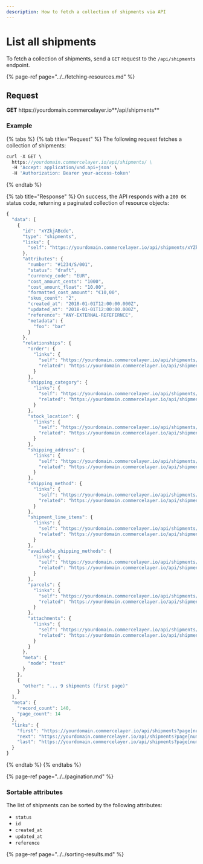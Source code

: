 ```yaml
---
description: How to fetch a collection of shipments via API
---
```


# List all shipments

To fetch a collection of shipments, send a `GET` request to the `/api/shipments` endpoint.

{% page-ref page="../../fetching-resources.md" %}

## Request

**GET** https://<i></i>yourdomain.commercelayer.io**/api/shipments**

### **Example**

{% tabs %}
{% tab title="Request" %}
The following request fetches a collection of shipments:

```javascript
curl -X GET \
  https://yourdomain.commercelayer.io/api/shipments/ \
  -H 'Accept: application/vnd.api+json' \
  -H 'Authorization: Bearer your-access-token'
```
{% endtab %}

{% tab title="Response" %}
On success, the API responds with a `200 OK` status code, returning a paginated collection of resource objects:

```javascript
{
  "data": [
    {
      "id": "xYZkjABcde",
      "type": "shipments",
      "links": {
        "self": "https://yourdomain.commercelayer.io/api/shipments/xYZkjABcde"
      },
      "attributes": {
        "number": "#1234/S/001",
        "status": "draft",
        "currency_code": "EUR",
        "cost_amount_cents": "1000",
        "cost_amount_float": "10.00",
        "formatted_cost_amount": "€10,00",
        "skus_count": "2",
        "created_at": "2018-01-01T12:00:00.000Z",
        "updated_at": "2018-01-01T12:00:00.000Z",
        "reference": "ANY-EXTERNAL-REFEFERNCE",
        "metadata": {
          "foo": "bar"
        }
      },
      "relationships": {
        "order": {
          "links": {
            "self": "https://yourdomain.commercelayer.io/api/shipments/xYZkjABcde/relationships/order",
            "related": "https://yourdomain.commercelayer.io/api/shipments/xYZkjABcde/order"
          }
        },
        "shipping_category": {
          "links": {
            "self": "https://yourdomain.commercelayer.io/api/shipments/xYZkjABcde/relationships/shipping_category",
            "related": "https://yourdomain.commercelayer.io/api/shipments/xYZkjABcde/shipping_category"
          }
        },
        "stock_location": {
          "links": {
            "self": "https://yourdomain.commercelayer.io/api/shipments/xYZkjABcde/relationships/stock_location",
            "related": "https://yourdomain.commercelayer.io/api/shipments/xYZkjABcde/stock_location"
          }
        },
        "shipping_address": {
          "links": {
            "self": "https://yourdomain.commercelayer.io/api/shipments/xYZkjABcde/relationships/shipping_address",
            "related": "https://yourdomain.commercelayer.io/api/shipments/xYZkjABcde/shipping_address"
          }
        },
        "shipping_method": {
          "links": {
            "self": "https://yourdomain.commercelayer.io/api/shipments/xYZkjABcde/relationships/shipping_method",
            "related": "https://yourdomain.commercelayer.io/api/shipments/xYZkjABcde/shipping_method"
          }
        },
        "shipment_line_items": {
          "links": {
            "self": "https://yourdomain.commercelayer.io/api/shipments/xYZkjABcde/relationships/shipment_line_items",
            "related": "https://yourdomain.commercelayer.io/api/shipments/xYZkjABcde/shipment_line_items"
          }
        },
        "available_shipping_methods": {
          "links": {
            "self": "https://yourdomain.commercelayer.io/api/shipments/xYZkjABcde/relationships/available_shipping_methods",
            "related": "https://yourdomain.commercelayer.io/api/shipments/xYZkjABcde/available_shipping_methods"
          }
        },
        "parcels": {
          "links": {
            "self": "https://yourdomain.commercelayer.io/api/shipments/xYZkjABcde/relationships/parcels",
            "related": "https://yourdomain.commercelayer.io/api/shipments/xYZkjABcde/parcels"
          }
        },
        "attachments": {
          "links": {
            "self": "https://yourdomain.commercelayer.io/api/shipments/xYZkjABcde/relationships/attachments",
            "related": "https://yourdomain.commercelayer.io/api/shipments/xYZkjABcde/attachments"
          }
        }
      },
      "meta": {
        "mode": "test"
      }
    },
    {
      "other": "... 9 shipments (first page)"
    }
  ],
  "meta": {
    "record_count": 140,
    "page_count": 14
  },
  "links": {
    "first": "https://yourdomain.commercelayer.io/api/shipments?page[number]=1&page[size]=10",
    "next": "https://yourdomain.commercelayer.io/api/shipments?page[number]=2&page[size]=10",
    "last": "https://yourdomain.commercelayer.io/api/shipments?page[number]=14&page[size]=10"
  }
}
```
{% endtab %}
{% endtabs %}

{% page-ref page="../../pagination.md" %}

### Sortable attributes

The list of shipments can be sorted by the following attributes:

* `status`
* `id`
* `created_at`
* `updated_at`
* `reference`

{% page-ref page="../../sorting-results.md" %}
